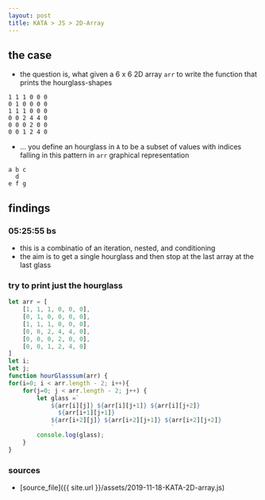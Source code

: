 ```yaml
---
layout: post
title: KATA > JS > 2D-Array
---
```

## the case	
* the question is, what given a 6 x 6 2D array `arr` to write the function that prints the  hourglass-shapes

```
1 1 1 0 0 0
0 1 0 0 0 0
1 1 1 0 0 0
0 0 2 4 4 0
0 0 0 2 0 0
0 0 1 2 4 0
```

* ... you define an hourglass in `A` to be a subset of values with indices falling in this pattern in `arr` graphical representation

```
a b c
  d 
e f g
```

## findings
### 05:25:55 bs
* this is a combinatio of an iteration, nested, and conditioning
* the aim is to get a single hourglass and then stop at the last array at the last glass

### try to print just the hourglass

```js
let arr = [
    [1, 1, 1, 0, 0, 0],
    [0, 1, 0, 0, 0, 0],
    [1, 1, 1, 0, 0, 0],
    [0, 0, 2, 4, 4, 0],
    [0, 0, 0, 2, 0, 0],
    [0, 0, 1, 2, 4, 0]
]
let i;
let j;
function hourGlasssum(arr) {
for(i=0; i < arr.length - 2; i++){
    for(j=0; j < arr.length - 2; j++) {
        let glass =`
            ${arr[i][j]} ${arr[i][j+1]} ${arr[i][j+2]}
              ${arr[i+1][j+1]} 
            ${arr[i+2][j]} ${arr[i+2][j+1]} ${arr[i+2][j+2]}
            `
        console.log(glass);
    }
}
```

### sources
* [source_file]({{ site.url }}/assets/2019-11-18-KATA-2D-array.js)